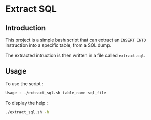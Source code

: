 # Extract SQL

## Introduction

This project is a simple bash script that can extract an `INSERT INTO` instruction into a specific table, from a SQL dump.

The extracted intruction is then written in a file called `extract.sql`.

## Usage 

To use the script : 

```bash
Usage : ./extract_sql.sh table_name sql_file
```

To display the help :

```bash
./extract_sql.sh -h
```
